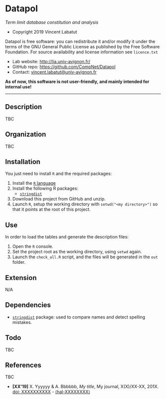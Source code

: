 Datapol
===================
*Term limit database constitution and analysis*

* Copyright 2019 Vincent Labatut

Datapol is free software: you can redistribute it and/or modify it under the terms of the GNU General Public License as published by the Free Software Foundation. For source availability and license information see `licence.txt`

* Lab website: http://lia.univ-avignon.fr/
* GitHub repo: https://github.com/CompNet/Datapol
* Contact: vincent.labatut@univ-avignon.fr

**As of now, this software is not user-friendly, and mainly intended for internal use!**

-----------------------------------------------------------------------

## Description
TBC


## Organization
TBC


## Installation
You just need to install `R` and the required packages:

1. Install the [`R` language](https://www.r-project.org/)
2. Install the following R packages:
   * [`stringdist`](https://cran.r-project.org/web/packages/stringdist/index.html)
3. Download this project from GitHub and unzip.
4. Launch `R`, setup the working directory with `setwd("<my directory>")` so that it points at the root of this project.


## Use
In order to load the tables and generate the description files:

1. Open the `R` console.
2. Set the project root as the working directory, using `setwd` again.
3. Launch the `check_all.R` script, and the files will be generated in the `out` folder.


## Extension
N/A


## Dependencies
* [`stringdist`](https://cran.r-project.org/web/packages/stringdist/index.html) package: used to compare names and detect spelling mistakes.


## Todo
TBC


## References
TBC
 * **[XX'19]** X. Yyyyyy & A. Bbbbbb, *My title*, My journal, X(X)/XX-XX, 201X. [doi: XXXXXXXXXX](https://doi.org/XXXXXXXXXX) - [⟨hal-XXXXXXXX⟩](https://hal.archives-ouvertes.fr/hal-XXXXXXXX)
 